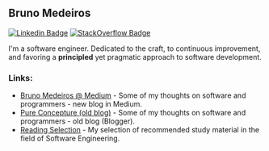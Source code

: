 ## Bruno Medeiros

[![Linkedin Badge](https://img.shields.io/badge/-BrunoMedeiros-blue?style=flat-square&logo=Linkedin&logoColor=white&link=https://www.linkedin.com/in/brunodomedeiros/)](https://www.linkedin.com/in/brunodomedeiros) [![StackOverflow Badge](https://img.shields.io/badge/-BrunoMedeiros-707070?style=flat-square&logo=StackOverflow&logoColor=orange&link=https://www.linkedin.com/in/brunodomedeiros/)](https://stackoverflow.com/users/393898/brunomedeiros)

I'm a software engineer. Dedicated to the craft, to continuous improvement, and favoring a **principled** yet pragmatic approach to software development.

### Links:
 * [Bruno Medeiros @ Medium](https://bruno-medeiros.medium.com/) - Some of my thoughts on software and programmers - new blog in Medium.
 * [Pure Concepture (old blog)](http://pureconcepture.blogspot.com/) - Some of my thoughts on software and programmers - old blog (Blogger).
 * [Reading Selection](ReadingSelection.md) - My selection of recommended study material in the field of Software Engineering.
